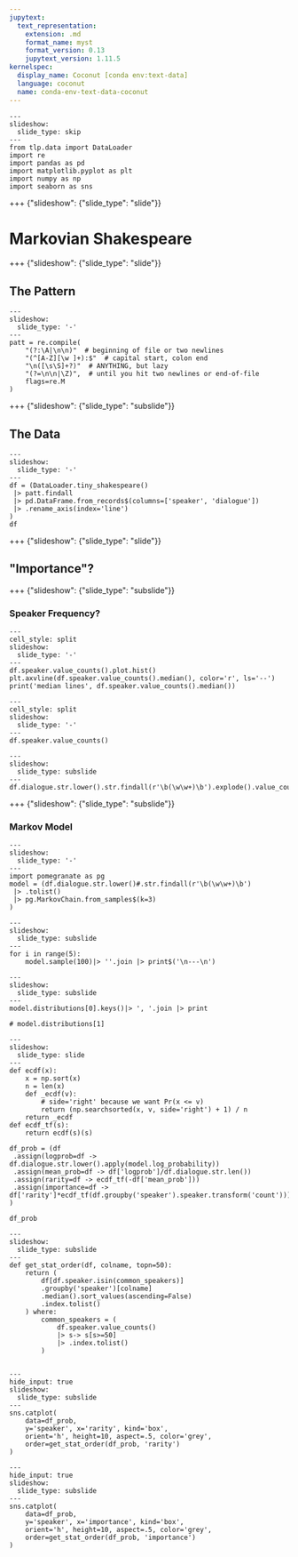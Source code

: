```yaml
---
jupytext:
  text_representation:
    extension: .md
    format_name: myst
    format_version: 0.13
    jupytext_version: 1.11.5
kernelspec:
  display_name: Coconut [conda env:text-data]
  language: coconut
  name: conda-env-text-data-coconut
---
```


```{code-cell} coconut
---
slideshow:
  slide_type: skip
---
from tlp.data import DataLoader
import re
import pandas as pd
import matplotlib.pyplot as plt
import numpy as np
import seaborn as sns
```

+++ {"slideshow": {"slide_type": "slide"}}

# Markovian Shakespeare

+++ {"slideshow": {"slide_type": "slide"}}

## The Pattern

```{code-cell} coconut
---
slideshow:
  slide_type: '-'
---
patt = re.compile(
    "(?:\A|\n\n)"  # beginning of file or two newlines
    "(^[A-Z][\w ]+):$"  # capital start, colon end
    "\n([\s\S]+?)"  # ANYTHING, but lazy
    "(?=\n\n|\Z)",  # until you hit two newlines or end-of-file
    flags=re.M
)
```

+++ {"slideshow": {"slide_type": "subslide"}}

## The Data

```{code-cell} coconut
---
slideshow:
  slide_type: '-'
---
df = (DataLoader.tiny_shakespeare() 
 |> patt.findall
 |> pd.DataFrame.from_records$(columns=['speaker', 'dialogue'])
 |> .rename_axis(index='line')
)
df
```

+++ {"slideshow": {"slide_type": "slide"}}

## "Importance"?

+++ {"slideshow": {"slide_type": "subslide"}}

### Speaker Frequency?

```{code-cell} coconut
---
cell_style: split
slideshow:
  slide_type: '-'
---
df.speaker.value_counts().plot.hist()
plt.axvline(df.speaker.value_counts().median(), color='r', ls='--')
print('median lines', df.speaker.value_counts().median())
```

```{code-cell} coconut
---
cell_style: split
slideshow:
  slide_type: '-'
---
df.speaker.value_counts()
```

```{code-cell} coconut
---
slideshow:
  slide_type: subslide
---
df.dialogue.str.lower().str.findall(r'\b(\w\w+)\b').explode().value_counts()
```

+++ {"slideshow": {"slide_type": "subslide"}}

### Markov Model

```{code-cell} coconut
---
slideshow:
  slide_type: '-'
---
import pomegranate as pg
model = (df.dialogue.str.lower()#.str.findall(r'\b(\w\w+)\b')
 |> .tolist()
 |> pg.MarkovChain.from_samples$(k=3)
)
```

```{code-cell} coconut
---
slideshow:
  slide_type: subslide
---
for i in range(5):
    model.sample(100)|> ''.join |> print$('\n---\n')
```

```{code-cell} coconut
---
slideshow:
  slide_type: subslide
---
model.distributions[0].keys()|> ', '.join |> print

# model.distributions[1]
```

```{code-cell} coconut
---
slideshow:
  slide_type: slide
---
def ecdf(x):
    x = np.sort(x)
    n = len(x)
    def _ecdf(v):
        # side='right' because we want Pr(x <= v)
        return (np.searchsorted(x, v, side='right') + 1) / n
    return _ecdf
def ecdf_tf(s):
    return ecdf(s)(s)

df_prob = (df
 .assign(logprob=df -> df.dialogue.str.lower().apply(model.log_probability))
 .assign(mean_prob=df -> df['logprob']/df.dialogue.str.len())
 .assign(rarity=df -> ecdf_tf(-df['mean_prob']))
 .assign(importance=df -> df['rarity']*ecdf_tf(df.groupby('speaker').speaker.transform('count')))
) 

df_prob
```

```{code-cell} coconut
---
slideshow:
  slide_type: subslide
---
def get_stat_order(df, colname, topn=50): 
    return (
        df[df.speaker.isin(common_speakers)]
        .groupby('speaker')[colname]
        .median().sort_values(ascending=False)
        .index.tolist()
    ) where:
        common_speakers = (
            df.speaker.value_counts()
            |> s-> s[s>=50]
            |> .index.tolist()
        )
        
```

```{code-cell} coconut
---
hide_input: true
slideshow:
  slide_type: subslide
---
sns.catplot(
    data=df_prob, 
    y='speaker', x='rarity', kind='box',
    orient='h', height=10, aspect=.5, color='grey',
    order=get_stat_order(df_prob, 'rarity')
)
```

```{code-cell} coconut
---
hide_input: true
slideshow:
  slide_type: subslide
---
sns.catplot(
    data=df_prob, 
    y='speaker', x='importance', kind='box',
    orient='h', height=10, aspect=.5, color='grey',
    order=get_stat_order(df_prob, 'importance')
)
```
